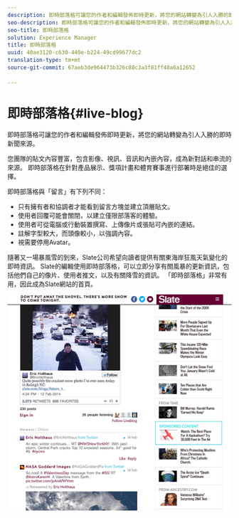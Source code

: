 ```yaml
---
description: 即時部落格可讓您的作者和編輯發佈即時更新，將您的網站轉變為引人入勝的即時新聞來源。
seo-description: 即時部落格可讓您的作者和編輯發佈即時更新，將您的網站轉變為引人入勝的即時新聞來源。
seo-title: 即時部落格
solution: Experience Manager
title: 即時部落格
uuid: 40ae3120-c630-440e-b224-49cd99677dc2
translation-type: tm+mt
source-git-commit: 67aeb3de964473b326c88c3a3f81ff48a6a12652

---
```



# 即時部落格{#live-blog}

即時部落格可讓您的作者和編輯發佈即時更新，將您的網站轉變為引人入勝的即時新聞來源。

您團隊的貼文內容豐富，包含影像、視訊、音訊和內嵌內容，成為新對話和串流的來源。 即時部落格在針對產品展示、獎項計畫和體育賽事進行部署時是絕佳的選擇。

即時部落格與「留言」有下列不同：

* 只有擁有者和協調者才能看到留言方塊並建立頂層貼文。
* 使用者回覆可能會關閉，以建立僅限部落客的體驗。
* 使用者可從電腦或行動裝置撰寫、上傳像片或張貼可內嵌的連結。
* 註解字型較大，而頭像較小，以強調內容。
* 視需要停用Avatar。

隨著又一場暴風雪的到來，Slate公司希望向讀者提供有關東海岸狂風天氣變化的即時資訊。 Slate的編輯使用即時部落格，可以立即分享有關風暴的更新資訊，包括他們自己的像片、使用者推文，以及有關降雪的資訊。 「即時部落格」非常有用，因此成為Slate網站的首頁。

![](assets/LiveBlogSlate_example.png)

